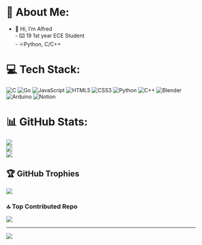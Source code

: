 # 💫 About Me:
- 👋 Hi, I’m Alfred<br>- ⌨️ 19 1st year ECE Student<br>- ♾️Python, C/C++


# 💻 Tech Stack:
![C](https://img.shields.io/badge/c-%2300599C.svg?style=flat&logo=c&logoColor=white) ![Go](https://img.shields.io/badge/go-%2300ADD8.svg?style=flat&logo=go&logoColor=white) ![JavaScript](https://img.shields.io/badge/javascript-%23323330.svg?style=flat&logo=javascript&logoColor=%23F7DF1E) ![HTML5](https://img.shields.io/badge/html5-%23E34F26.svg?style=flat&logo=html5&logoColor=white) ![CSS3](https://img.shields.io/badge/css3-%231572B6.svg?style=flat&logo=css3&logoColor=white) ![Python](https://img.shields.io/badge/python-3670A0?style=flat&logo=python&logoColor=ffdd54) ![C++](https://img.shields.io/badge/c++-%2300599C.svg?style=flat&logo=c%2B%2B&logoColor=white) ![Blender](https://img.shields.io/badge/blender-%23F5792A.svg?style=flat&logo=blender&logoColor=white) ![Arduino](https://img.shields.io/badge/-Arduino-00979D?style=flat&logo=Arduino&logoColor=white) ![Notion](https://img.shields.io/badge/Notion-%23000000.svg?style=flat&logo=notion&logoColor=white)
# 📊 GitHub Stats:
![](https://github-readme-stats.vercel.app/api?username=Alfred0404&theme=radical&hide_border=false&include_all_commits=true&count_private=true)<br/>
![](https://github-readme-streak-stats.herokuapp.com/?user=Alfred0404&theme=radical&hide_border=false)<br/>
![](https://github-readme-stats.vercel.app/api/top-langs/?username=Alfred0404&theme=radical&hide_border=false&include_all_commits=true&count_private=true&layout=compact)

## 🏆 GitHub Trophies
![](https://github-profile-trophy.vercel.app/?username=Alfred0404&theme=radical&no-frame=false&no-bg=false&margin-w=4)

### 🔝 Top Contributed Repo
![](https://github-contributor-stats.vercel.app/api?username=Alfred0404&limit=5&theme=dark&combine_all_yearly_contributions=true)

---
[![](https://visitcount.itsvg.in/api?id=Alfred0404&icon=0&color=0)](https://visitcount.itsvg.in)

<!-- Proudly created with GPRM ( https://gprm.itsvg.in ) -->
